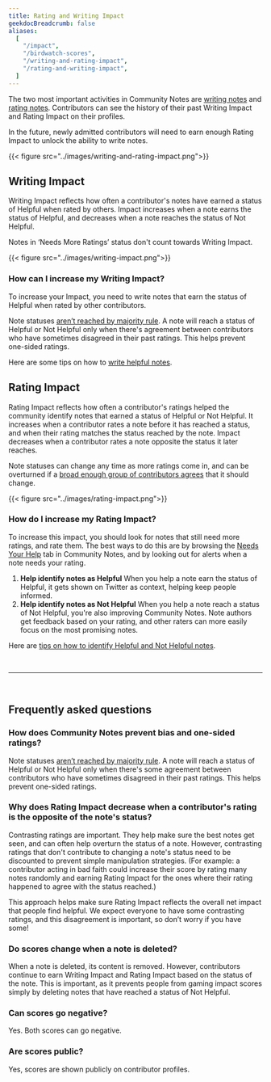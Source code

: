 ```yaml
---
title: Rating and Writing Impact
geekdocBreadcrumb: false
aliases:
  [
    "/impact",
    "/birdwatch-scores",
    "/writing-and-rating-impact",
    "/rating-and-writing-impact",
  ]
---
```


The two most important activities in Community Notes are [writing notes](../writing-notes) and [rating notes](../rating-notes). Contributors can see the history of their past Writing Impact and Rating Impact on their profiles.

In the future, newly admitted contributors will need to earn enough Rating Impact to unlock the ability to write notes.

{{< figure src="../images/writing-and-rating-impact.png">}}

## Writing Impact

Writing Impact reflects how often a contributor's notes have earned a status of Helpful when rated by others. Impact increases when a note earns the status of Helpful, and decreases when a note reaches the status of Not Helpful.

Notes in ‘Needs More Ratings’ status don't count towards Writing Impact.

{{< figure src="../images/writing-impact.png">}}

### How can I increase my Writing Impact?

To increase your Impact, you need to write notes that earn the status of Helpful when rated by other contributors.

Note statuses [aren’t reached by majority rule](../diversity). A note will reach a status of Helpful or Not Helpful only when there's agreement between contributors who have sometimes disagreed in their past ratings. This helps prevent one-sided ratings.

Here are some tips on how to [write helpful notes](../examples).

## Rating Impact

Rating Impact reflects how often a contributor's ratings helped the community identify notes that earned a status of Helpful or Not Helpful. It increases when a contributor rates a note before it has reached a status, and when their rating matches the status reached by the note. Impact decreases when a contributor rates a note opposite the status it later reaches.

Note statuses can change any time as more ratings come in, and can be overturned if a [broad enough group of contributors agrees](../diversity) that it should change.

{{< figure src="../images/rating-impact.png">}}

### How do I increase my Rating Impact?

To increase this impact, you should look for notes that still need more ratings, and rate them. The best ways to do this are by browsing the [Needs Your Help](https://twitter.com/i/communitynotes/needs_your_help) tab in Community Notes, and by looking out for alerts when a note needs your rating.

1. <div><strong> Help identify notes as Helpful</strong>
   <label>When you help a note earn the status of Helpful, it gets shown on Twitter as context, helping keep people informed.</label></div>

2. <div><strong> Help identify notes as Not Helpful</strong>
   <label>When you help a note reach a status of Not Helpful, you're also improving Community Notes. Note authors get feedback based on your rating, and other raters can more easily focus on the most promising notes.</label></div>

Here are [tips on how to identify Helpful and Not Helpful notes](../examples).

<br/>

---

<br/>

## Frequently asked questions

### How does Community Notes prevent bias and one-sided ratings?

Note statuses [aren’t reached by majority rule](../diversity). A note will reach a status of Helpful or Not Helpful only when there's some agreement between contributors who have sometimes disagreed in their past ratings. This helps prevent one-sided ratings.

### Why does Rating Impact decrease when a contributor's rating is the opposite of the note's status?

Contrasting ratings are important. They help make sure the best notes get seen, and can often help overturn the status of a note. However, contrasting ratings that don't contribute to changing a note's status need to be discounted to prevent simple manipulation strategies. (For example: a contributor acting in bad faith could increase their score by rating many notes randomly and earning Rating Impact for the ones where their rating happened to agree with the status reached.)

This approach helps make sure Rating Impact reflects the overall net impact that people find helpful. We expect everyone to have some contrasting ratings, and this disagreement is important, so don’t worry if you have some!

### Do scores change when a note is deleted?

When a note is deleted, its content is removed. However, contributors continue to earn Writing Impact and Rating Impact based on the status of the note. This is important, as it prevents people from gaming impact scores simply by deleting notes that have reached a status of Not Helpful.

### Can scores go negative?

Yes. Both scores can go negative.

### Are scores public?

Yes, scores are shown publicly on contributor profiles.
